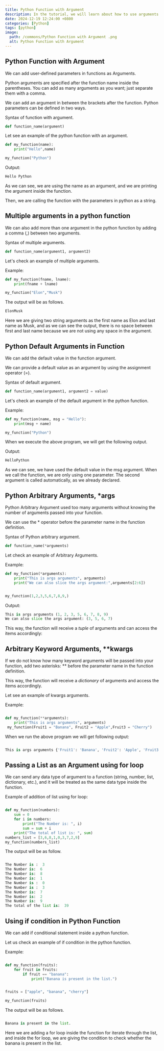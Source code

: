 ```yaml
---
title: Python Function with Argument 
description: In the tutorial, we will learn about how to use arguments in user-defined functions.
date: 2024-12-19 12:24:00 +0800
categories: [Python]
tags: [python]
image:
  path: /commons/Python Function with Argument .png
  alt: Python Function with Argument 
---
```


## Python Function with Argument

We can add user-defined parameters in functions as Arguments.

Python arguments are specified after the function name inside the parentheses. You can add as many arguments as you want; just separate them with a comma.

We can add an argument in between the brackets after the function. Python parameters can be defined in two ways.

Syntax of function with argument.

```python
def function_name(argument)

```

Let see an example of the python function with an argument.

```python
def my_function(name):
    print("Hello",name) 

my_function("Python")

```

Output:

```python
Hello Python

```

As we can see, we are using the name as an argument, and we are printing the argument inside the function. 

Then, we are calling the function with the parameters in python as a string.

## Multiple arguments in a python function

We can also add more than one argument in the python function by adding a comma (,) between two arguments. 

Syntax of multiple arguments.

```python
def function_name(argument1, argument2)

```
Let's check an example of multiple arguments.

Example: 

```python
def my_function(fname, lname):
    print(fname + lname) 

my_function("Elon","Musk")

```

The output will be as follows.

```python
ElonMusk

```

Here we are giving two string arguments as the first name as Elon and last name as Musk, and as we can see the output, there is no space between first and last name because we are not using any space in the argument.

## Python Default Arguments in Function

We can add the default value in the function argument.

We can provide a default value as an argument by using the assignment operator (=).

Syntax of default argument.

```python
def function_name(argument1, argument2 = value)

```

Let's check an example of the default argument in the python function.

Example:

```python
def my_function(name, msg = "Hello"):
    print(msg + name) 

my_function("Python")

```

When we execute the above program, we will get the following output.

Output:

```python
HelloPython

```

As we can see, we have used the default value in the msg argument. When we call the function, we are only using one parameter. The second argument is called automatically, as we already declared. 

## Python Arbitrary Arguments, \*args

Python Arbitrary Argument used too many arguments without knowing the number of arguments passed into your function.

We can use the \* operator before the parameter name in the function definition.

Syntax of Python arbitrary argument.

```python
def function_name(*arguments)

```
Let check an example of Arbitrary Arguments.

Example:

```python
def my_function(*arguments):
    print("This is args arguments", arguments)
    print("We can also slice the args argument:",arguments[2:6])


my_function(1,2,3,5,6,7,8,9,)

```

Output:

```python
This is args arguments (1, 2, 3, 5, 6, 7, 8, 9)
We can also slice the args argument: (3, 5, 6, 7)

```

This way, the function will receive a *tuple* of arguments and can access the items accordingly:

## Arbitrary Keyword Arguments, \*\*kwargs

If we do not know how many keyword arguments will be passed into your function, add two asterisks: \*\* before the parameter name in the function definition.

This way, the function will receive a *dictionary* of arguments and access the items accordingly.

Let see an example of kwargs arguments.

Example:

```python

def my_function(**arguments):
    print("This is args arguments", arguments)
 my_function(Fruit1 = "Banana", Fruit2 = "Apple",Fruit3 = "Cherry")

```

When we run the above program we will get following output:

```python

This is args arguments {'Fruit1': 'Banana', 'Fruit2': 'Apple', 'Fruit3': 'Cherry'}

```

## Passing a List as an Argument using for loop

We can send any data type of argument to a function (string, number, list, dictionary, etc.), and it will be treated as the same data type inside the function.

Example of addition of list using for loop:

```python

def my_function(numbers):
    sum = 0
    for i in numbers:
        print("The Number is: ", i)
        sum = sum + i
    print("The total of list is: ", sum)
numbers_list = [3,6,8,1,0,3,7,2,9]
my_function(numbers_list)

```

The output will be as follow.

```python

The Number is :  3
The Number is:  6
The Number is:  8
The Number is:  1
The Number is :  0
The Number is :  3
The Number is:  7
The Number is:  2
The Number is:  9
The total of the list is:  39

```

## Using if condition in Python Function

We can add if conditional statement inside a python function.

Let us check an example of if condition in the python function.

Example:

```python

def my_function(fruits):
    for fruit in fruits:
        if fruit == "banana":
            print("Banana is present in the list.")


fruits = ["apple", "banana", "cherry"]

my_function(fruits)

```

The output will be as follows.

```python

Banana is present in the list.

```

Here we are adding a for loop inside the function for iterate through the list, and inside the for loop, we are giving the condition to check whether the banana is present in the list.


